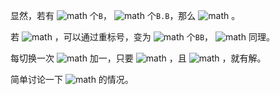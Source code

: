 显然，若有 ![math](https://render.githubusercontent.com/render/math?math=u) 个`B`， ![math](https://render.githubusercontent.com/render/math?math=v) 个`B.B`，那么 ![math](https://render.githubusercontent.com/render/math?math=2u-v%3Dx) 。

若 ![math](https://render.githubusercontent.com/render/math?math=2%5Cnot%20%7Cn) ，可以通过重标号，变为 ![math](https://render.githubusercontent.com/render/math?math=v) 个`BB`， ![math](https://render.githubusercontent.com/render/math?math=2%7Cn) 同理。

每切换一次 ![math](https://render.githubusercontent.com/render/math?math=x%2By) 加一，只要 ![math](https://render.githubusercontent.com/render/math?math=0%5Cle%20x%2By-n%5Cle%20n) ，且 ![math](https://render.githubusercontent.com/render/math?math=2%7Cx%2By-n) ，就有解。

简单讨论一下 ![math](https://render.githubusercontent.com/render/math?math=2%7Cn) 的情况。
